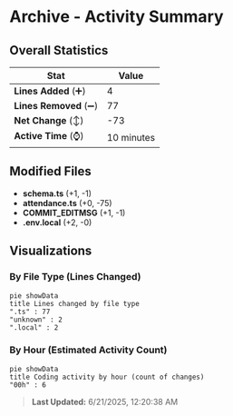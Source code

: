 # Archive - Activity Summary 

## Overall Statistics

| Stat                   | Value                                                             |
| ---------------------- | ----------------------------------------------------------------- |
| **Lines Added** (➕)   | 4                                          |
| **Lines Removed** (➖) | 77                                        |
| **Net Change** (↕)    | -73                |
| **Active Time** (⌚)   | 10 minutes |


## Modified Files
- **schema.ts** (+1, -1)
- **attendance.ts** (+0, -75)
- **COMMIT_EDITMSG** (+1, -1)
- **.env.local** (+2, -0)

## Visualizations

### By File Type (Lines Changed)

```mermaid
pie showData
title Lines changed by file type
".ts" : 77
"unknown" : 2
".local" : 2
```

### By Hour (Estimated Activity Count)

```mermaid
pie showData
title Coding activity by hour (count of changes)
"00h" : 6
```


> **Last Updated:** 6/21/2025, 12:20:38 AM
